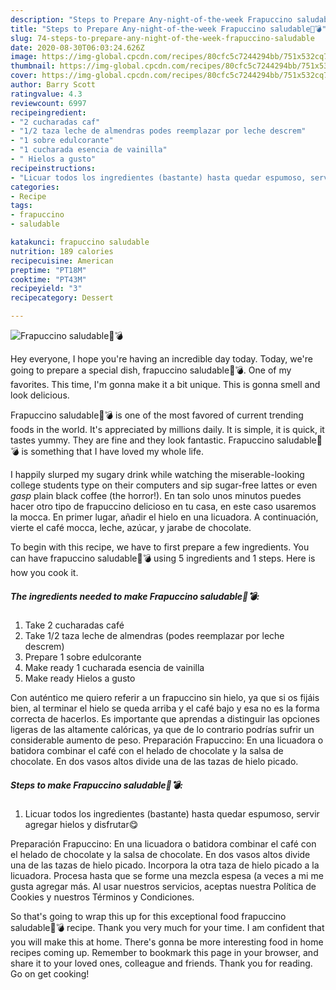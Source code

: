 ```yaml
---
description: "Steps to Prepare Any-night-of-the-week Frapuccino saludable🤤💣"
title: "Steps to Prepare Any-night-of-the-week Frapuccino saludable🤤💣"
slug: 74-steps-to-prepare-any-night-of-the-week-frapuccino-saludable
date: 2020-08-30T06:03:24.626Z
image: https://img-global.cpcdn.com/recipes/80cfc5c7244294bb/751x532cq70/frapuccino-saludable🤤💣-foto-principal.jpg
thumbnail: https://img-global.cpcdn.com/recipes/80cfc5c7244294bb/751x532cq70/frapuccino-saludable🤤💣-foto-principal.jpg
cover: https://img-global.cpcdn.com/recipes/80cfc5c7244294bb/751x532cq70/frapuccino-saludable🤤💣-foto-principal.jpg
author: Barry Scott
ratingvalue: 4.3
reviewcount: 6997
recipeingredient:
- "2 cucharadas caf"
- "1/2 taza leche de almendras podes reemplazar por leche descrem"
- "1 sobre edulcorante"
- "1 cucharada esencia de vainilla"
- " Hielos a gusto"
recipeinstructions:
- "Licuar todos los ingredientes (bastante) hasta quedar espumoso, servir agregar hielos y disfrutar😋"
categories:
- Recipe
tags:
- frapuccino
- saludable

katakunci: frapuccino saludable 
nutrition: 189 calories
recipecuisine: American
preptime: "PT18M"
cooktime: "PT43M"
recipeyield: "3"
recipecategory: Dessert

---
```



![Frapuccino saludable🤤💣](https://img-global.cpcdn.com/recipes/80cfc5c7244294bb/751x532cq70/frapuccino-saludable🤤💣-foto-principal.jpg)

Hey everyone, I hope you're having an incredible day today. Today, we're going to prepare a special dish, frapuccino saludable🤤💣. One of my favorites. This time, I'm gonna make it a bit unique. This is gonna smell and look delicious.

Frapuccino saludable🤤💣 is one of the most favored of current trending foods in the world. It's appreciated by millions daily. It is simple, it is quick, it tastes yummy. They are fine and they look fantastic. Frapuccino saludable🤤💣 is something that I have loved my whole life.

I happily slurped my sugary drink while watching the miserable-looking college students type on their computers and sip sugar-free lattes or even *gasp* plain black coffee (the horror!). En tan solo unos minutos puedes hacer otro tipo de frapuccino delicioso en tu casa, en este caso usaremos la mocca. En primer lugar, añadir el hielo en una licuadora. A continuación, vierte el café mocca, leche, azúcar, y jarabe de chocolate.


To begin with this recipe, we have to first prepare a few ingredients. You can have frapuccino saludable🤤💣 using 5 ingredients and 1 steps. Here is how you cook it.

<!--inarticleads1-->

##### The ingredients needed to make Frapuccino saludable🤤💣:

1. Take 2 cucharadas café
1. Take 1/2 taza leche de almendras (podes reemplazar por leche descrem)
1. Prepare 1 sobre edulcorante
1. Make ready 1 cucharada esencia de vainilla
1. Make ready  Hielos a gusto


Con auténtico me quiero referir a un frapuccino sin hielo, ya que si os fijáis bien, al terminar el hielo se queda arriba y el café bajo y esa no es la forma correcta de hacerlos. Es importante que aprendas a distinguir las opciones ligeras de las altamente calóricas, ya que de lo contrario podrías sufrir un considerable aumento de peso. Preparación Frapuccino: En una licuadora o batidora combinar el café con el helado de chocolate y la salsa de chocolate. En dos vasos altos divide una de las tazas de hielo picado. 

<!--inarticleads2-->

##### Steps to make Frapuccino saludable🤤💣:

1. Licuar todos los ingredientes (bastante) hasta quedar espumoso, servir agregar hielos y disfrutar😋


Preparación Frapuccino: En una licuadora o batidora combinar el café con el helado de chocolate y la salsa de chocolate. En dos vasos altos divide una de las tazas de hielo picado. Incorpora la otra taza de hielo picado a la licuadora. Procesa hasta que se forme una mezcla espesa (a veces a mi me gusta agregar más. Al usar nuestros servicios, aceptas nuestra Política de Cookies y nuestros Términos y Condiciones. 

So that's going to wrap this up for this exceptional food frapuccino saludable🤤💣 recipe. Thank you very much for your time. I am confident that you will make this at home. There's gonna be more interesting food in home recipes coming up. Remember to bookmark this page in your browser, and share it to your loved ones, colleague and friends. Thank you for reading. Go on get cooking!
